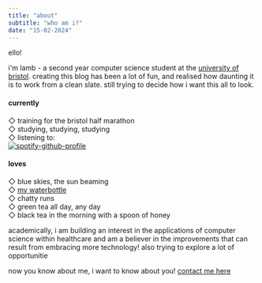 ```yaml
---
title: "about"
subtitle: "who am i?"
date: "15-02-2024"
---
```


ello! 

i'm lamb - a second year computer science student at the [university of bristol](https://www.bristol.ac.uk/). creating this blog has been a lot of fun, and realised how daunting it is to work from a clean slate. still trying to decide how i want this all to look.
#### currently
◇ training for the bristol half marathon    
◇ studying, studying, studying   
◇ listening to:   
[![spotify-github-profile](https://spotify-github-profile.vercel.app/api/view?uid=flamalamb&cover_image=true&theme=default&show_offline=false&background_color=985f3a&interchange=true&bar_color_cover=true)](https://spotify-github-profile.vercel.app/api/view?uid=flamalamb&redirect=true)

#### loves
◇ blue skies, the sun beaming   
◇ [my waterbottle](https://cottonon.com/UK/drink-it-up-bottle/143780-199.html?dwvar_143780-199_color=143780-199&cgid=drink-bottles&originalPid=143780-199#start=62&sz=60)   
◇ chatty runs      
◇ green tea all day, any day  
◇ black tea in the morning with a spoon of honey

academically, i am building an interest in the applications of computer science within healthcare and am a believer in the improvements that can result from embracing more technology! also trying to explore a lot of opportunitie

now you know about me, i want to know about you! [contact me here](connect)